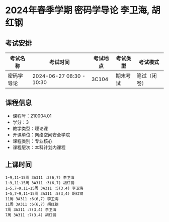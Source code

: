 # 2024年春季学期 密码学导论 李卫海, 胡红钢




## 考试安排

| 考试名称 | 考试时间 | 考试地点 | 考试类型 | 考试模式 |
| -------- | -------- | -------- | -------- | -------- |
| 密码学导论 | 2024-06-27 08:30 - 10:30 | 3C104 | 期末考试 | 笔试（闭卷） |





## 课程信息

- 课程号：210004.01
- 学分：3
- 教学类型：理论课
- 开课单位：网络空间安全学院
- 课程类别：专业核心
- 课程层次：本科计划内课程

## 上课时间

```
1~9,11~15周 3A311 :3(6,7) 李卫海
1~9,11~15周 3A311 :3(6,7) 胡红钢
1~5,7~9,11~15周 3A311 :5(3,4) 李卫海
1~5,7~9,11~15周 3A311 :5(3,4) 胡红钢
11周 3A311 :6(6,7) 李卫海
11周 3A311 :6(6,7) 胡红钢
7周 3A311 :7(3,4) 李卫海
7周 3A311 :7(3,4) 胡红钢
```

